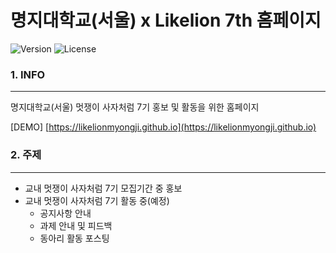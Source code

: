 명지대학교(서울) x Likelion 7th 홈페이지
========================================

![Version](https://img.shields.io/badge/Version-1.3.4-green.svg) ![License](https://img.shields.io/badge/License-MIT-brightgreen.svg)

### 1. INFO

---

명지대학교(서울) 멋쟁이 사자처럼 7기 홍보 및 활동을 위한 홈페이지

[DEMO] [https://likelionmyongji.github.io](https://likelionmyongji.github.io)

### 2. 주제

---

-	교내 멋쟁이 사자처럼 7기 모집기간 중 홍보
-	교내 멋쟁이 사자처럼 7기 활동 중(예정)
	-	공지사항 안내
	-	과제 안내 및 피드백
	-	동아리 활동 포스팅
